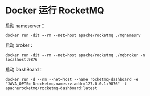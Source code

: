 # Docker 运行 RocketMQ

启动 nameserver：

```shell
docker run -dit --rm --net=host apache/rocketmq ./mqnamesrv
```

启动 broker：

```shell
docker run -dit --rm --net=host apache/rocketmq ./mqbroker -n localhost:9876
```

启动 DashBoard：

```shell
docker run -d --rm --net=host --name rocketmq-dashboard -e "JAVA_OPTS=-Drocketmq.namesrv.addr=127.0.0.1:9876" -t apacherocketmq/rocketmq-dashboard:latest
```
